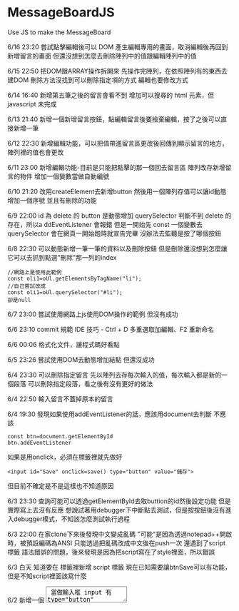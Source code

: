 # MessageBoardJS
Use JS to make the MessageBoard

6/16 23:20
嘗試點擊編輯後可以 DOM 產生編輯專用的畫面，取消編輯後再回到新增留言的畫面
但還沒想到怎麼去刪除陣列中的值跟編輯陣列中的值

6/15 22:50
把DOM跟ARRAY操作拆開來
先操作完陣列，在依照陣列有的東西去建DOM
刪除方法沒找到可以刪除指定項的方式
編輯也要修改方式

6/14 16:40
新增第五筆之後的留言會看不到
增加可以搜尋的 html 元素，但 javascript 未完成

6/13 21:40
新增一個新增留言按鈕，點編輯留言後要捨棄編輯，按了之後可以直接新增一筆

6/12 22:30
新增編輯功能，可以把值帶進留言區更改後回傳到顯示留言的地方，陣列裡的值也會更改

6/11 23:00
新增編輯功能-目前是只能把點擊的那一個回去留言區
陣列改存新增留言的物件
增加一個變數當做自動編號

6/10 21:20
改用createElement去新增button
然後用一個陣列存值可以讓id動態增加一個序號
並且有刪除的功能

6/9 22:00
id 為 delete 的 button 是動態增加
querySelector 判斷不到 delete 的存在，所以a ddEventListener 會報錯
但是一開始先 const 一個變數去 querySelector 會在網頁一開始跑時就宣告完畢
沒辦法去監聽是按了哪個按鈕

6/8 22:30
可以動態新增一筆一筆的資料以及刪除按鈕
但是刪除還沒想到怎麼讓它可以去抓到點選"刪除"那一列的index
```javascript=
//網路上是使用此範例
const oli1=oUl.getElementsByTagName("li");
//自己嘗試改成
const oli1=oUl.querySelector("#li");
卻是null
```

6/7 23:00
嘗試使用網路上js使用DOM操作的範例
但沒有成功

6/6 23:10
commit 規範
IDE 技巧 - Ctrl + D 多重選取加編輯、F2 重新命名

6/6 00:06
格式化文件，讓程式碼好看點

6/5 23:26
嘗試使用DOM去動態增加結點
但還沒成功

6/4 23:30
可以刪除指定留言
先以陣列去存每次輸入的值，每次輸入都是新的一個段落
可以刪除指定段落，看之後有沒有更好的做法

6/4 22:50
輸入留言不蓋掉原本的留言

6/4 19:30
發現如果使用addEventListener的話，應該用document去判斷
不應該
``` javascript=
const btn=document.getElementById
btn.addEventListener
```
如果是用onclick，必須在標籤裡就先做好
```html=
<input id="Save" onclick=save() type="button" value="儲存">
```
但目前不確定是不是這樣也不知道原因

6/3 23:30
查詢可能可以透過getElementById去取buttion的id然後設定功能
但是實際寫上去沒有反應
想說試著用debugger下中斷點去測試，但是按按鈕後沒有進入debugger模式，不知該怎麼測試執行過程

6/3 22:00
在家clone下來後發現中文變成亂碼
"可能"是因為透過notepad++開啟時，被預設編碼為ANSI
只能透過把亂碼改成中文後在push一次
還遇到了script 標籤 語法錯誤的問題，後來發現是因為把script寫在了style裡面，所以錯誤

6/3 白天
知道要在 <head> 標籤裡新增 script 標籤
現在已知需要讓btnSave可以有功能，但是不知script裡面該寫什麼

6/2
新增一個 <textarea> 當做輸入框
input 有 type="button" 的按鈕型態，id 為b tnSave
要做一個可以顯示留言的地方，但是想不到該用什麼標籤顯示比較好
就先新增了一個 <textarea> 把他的 readonly 屬性設為 readonly


- [x] 要有一個輸入框可以輸入留言
- [x] 要有一個顯示留言的地方
- [ ] 要有一個按鈕，按下後顯示留言的地方會有剛輸入的留言
